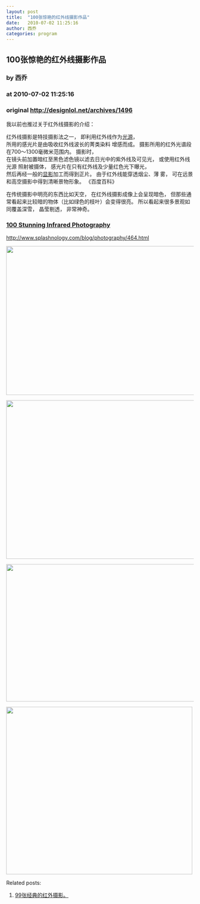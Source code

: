 ```yaml
---
layout: post
title:  "100张惊艳的红外线摄影作品"
date:   2010-07-02 11:25:16
author: 西乔
categories: program
---
```


## 100张惊艳的红外线摄影作品
### by 西乔
### at 2010-07-02 11:25:16
### original <http://designlol.net/archives/1496>

<p>我以前也推过关于红外线摄影的介绍：</p>
<p>红外线摄影是特技摄影法之一， 即利用红外线作为<a href="http://baike.baidu.com/view/56137.htm">光源</a>，<br>
所用的感光片是由吸收红外线波长的菁类染料 增感而成。 摄影所用的红外光谱段在700～1300毫微米范围内。 摄影时，<br>
在镜头前加置暗红至黑色滤色镜以滤去日光中的紫外线及可见光， 或使用红外线光源 照射被摄体， 感光片在只有红外线及少量红色光下曝光，<br>
然后再经一般的<a href="http://baike.baidu.com/view/24238.htm">显影</a>加工而得到正片。 由于红外线能穿透烟尘、薄  雾， 可在远景和高空摄影中得到清晰景物形象。 《百度百科》</p>
<p>在传统摄影中明亮的东西比如天空， 在红外线摄影成像上会呈现暗色， 但那些通常看起来比较暗的物体（比如绿色的枝叶）会变得很亮。 所以看起来很多景观如同覆盖深雪， 晶莹剔透， 非常神奇。 </p>
<h3><a href="http://www.splashnology.com/blog/photography/464.html">100 Stunning Infrared Photography </a></h3>
<p><a href="http://www.splashnology.com/blog/photography/464.html">http://www.splashnology.com/blog/photography/464.html</a></p>
<p><a href="http://www.splashnology.com/blog/photography/464.html"><img src="http://designlol.net/wp-content/uploads/2010/06/77.jpg" height="400" width="615"></a></p>
<p><a href="http://www.splashnology.com/blog/photography/464.html"><img src="http://designlol.net/wp-content/uploads/2010/06/5_1.jpg" height="426" width="600"></a></p>
<p><a href="http://www.splashnology.com/blog/photography/464.html"><img src="http://designlol.net/wp-content/uploads/2010/06/93.jpg" height="369" width="600"></a></p>
<p><a href="http://www.splashnology.com/blog/photography/464.html"><img src="http://designlol.net/wp-content/uploads/2010/06/411.jpg" height="450" width="500"></a></p>


<p>Related posts:<ol><li><a href="http://designlol.net/archives/944" rel="bookmark" title="Permanent Link: 99张经典的红外摄影。">99张经典的红外摄影。</a></li>
</ol></p>